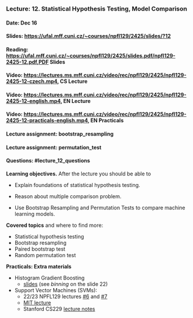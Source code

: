 ### Lecture: 12. Statistical Hypothesis Testing, Model Comparison
#### Date: Dec 16
#### Slides: https://ufal.mff.cuni.cz/~courses/npfl129/2425/slides/?12
#### Reading: https://ufal.mff.cuni.cz/~courses/npfl129/2425/slides.pdf/npfl129-2425-12.pdf,PDF Slides
#### Video: https://lectures.ms.mff.cuni.cz/video/rec/npfl129/2425/npfl129-2425-12-czech.mp4, CS Lecture
#### Video: https://lectures.ms.mff.cuni.cz/video/rec/npfl129/2425/npfl129-2425-12-english.mp4, EN Lecture
#### Video: https://lectures.ms.mff.cuni.cz/video/rec/npfl129/2425/npfl129-2425-12-practicals-english.mp4, EN Practicals
#### Lecture assignment: bootstrap_resampling
#### Lecture assignment: permutation_test
#### Questions: #lecture_12_questions

**Learning objectives.** After the lecture you should be able to

- Explain foundations of statistical hypothesis testing.

- Reason about multiple comparison problem.

- Use Bootstrap Resampling and Permutation Tests to compare machine learning models.

**Covered topics** and where to find more:

- Statistical hypothesis testing
- Bootstrap resampling
- Paired bootstrap test
- Random permutation test

**Practicals: Extra materials**
- Histogram Gradient Boosting
  - [slides](https://github.com/thomasjpfan/pydata-2019-histgradientboosting/blob/master/presentation.pdf) (see *binning* on the slide 22)
- Support Vector Machines (SVMs):
  - 22/23 NPFL129 lectures [#6](https://ufal.mff.cuni.cz/courses/npfl129/2223-winter#6_kernel_methods_svm) and [#7](https://ufal.mff.cuni.cz/courses/npfl129/2223-winter#7_soft_margin_svm_smo)
  - [MIT lecture](https://www.youtube.com/watch?v=_PwhiWxHK8o)
  - Stanford CS229 [lecture notes](https://cs229.stanford.edu/summer2020/cs229-notes3.pdf)